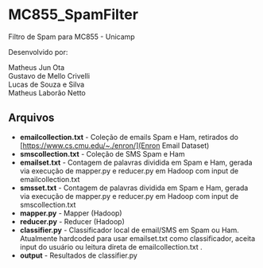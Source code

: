 # MC855_SpamFilter
Filtro de Spam para MC855 - Unicamp

Desenvolvido por:

Matheus Jun Ota  
Gustavo de Mello Crivelli  
Lucas de Souza e Silva  
Matheus Laborão Netto

## Arquivos

* **emailcollection.txt** - Coleção de emails Spam e Ham, retirados do [https://www.cs.cmu.edu/~./enron/](Enron Email Dataset)
* **smscollection.txt** - Coleção de SMS Spam e Ham
* **emailset.txt** - Contagem de palavras dividida em Spam e Ham, gerada via execução de mapper.py e reducer.py em Hadoop com input de emailcollection.txt
* **smsset.txt** - Contagem de palavras dividida em Spam e Ham, gerada via execução de mapper.py e reducer.py em Hadoop com input de smscollection.txt
* **mapper.py** - Mapper (Hadoop)
* **reducer.py** - Reducer (Hadoop)
* **classifier.py** - Classificador local de email/SMS em Spam ou Ham. Atualmente hardcoded para usar emailset.txt como classificador, aceita input do usuário ou leitura direta de emailcollection.txt .
* **output** - Resultados de classifier.py
